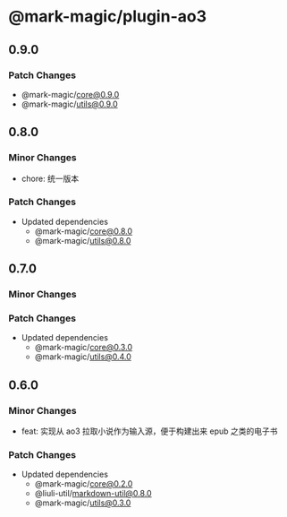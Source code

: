 # @mark-magic/plugin-ao3

## 0.9.0

### Patch Changes

- @mark-magic/core@0.9.0
- @mark-magic/utils@0.9.0

## 0.8.0

### Minor Changes

- chore: 统一版本

### Patch Changes

- Updated dependencies
  - @mark-magic/core@0.8.0
  - @mark-magic/utils@0.8.0

## 0.7.0

### Minor Changes

### Patch Changes

- Updated dependencies
  - @mark-magic/core@0.3.0
  - @mark-magic/utils@0.4.0

## 0.6.0

### Minor Changes

- feat: 实现从 ao3 拉取小说作为输入源，便于构建出来 epub 之类的电子书

### Patch Changes

- Updated dependencies
  - @mark-magic/core@0.2.0
  - @liuli-util/markdown-util@0.8.0
  - @mark-magic/utils@0.3.0
